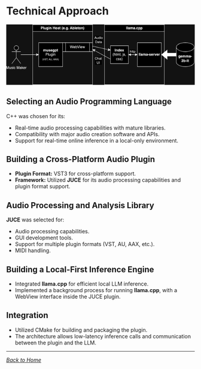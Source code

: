 # Technical Approach

![musegpt Architecture Diagram](../assets/musegpt.drawio.png)

## Selecting an Audio Programming Language

C++ was chosen for its:

- Real-time audio processing capabilities with mature libraries.
- Compatibility with major audio creation software and APIs.
- Support for real-time online inference in a local-only environment.

## Building a Cross-Platform Audio Plugin

- **Plugin Format:** VST3 for cross-platform support.
- **Framework:** Utilized **JUCE** for its audio processing capabilities and plugin format support.

## Audio Processing and Analysis Library

**JUCE** was selected for:

- Audio processing capabilities.
- GUI development tools.
- Support for multiple plugin formats (VST, AU, AAX, etc.).
- MIDI handling.

## Building a Local-First Inference Engine

- Integrated **llama.cpp** for efficient local LLM inference.
- Implemented a background process for running **llama.cpp**, with a WebView interface inside the JUCE plugin.

## Integration

- Utilized CMake for building and packaging the plugin.
- The architecture allows low-latency inference calls and communication between the plugin and the LLM.

---

*[Back to Home](index.md)*
